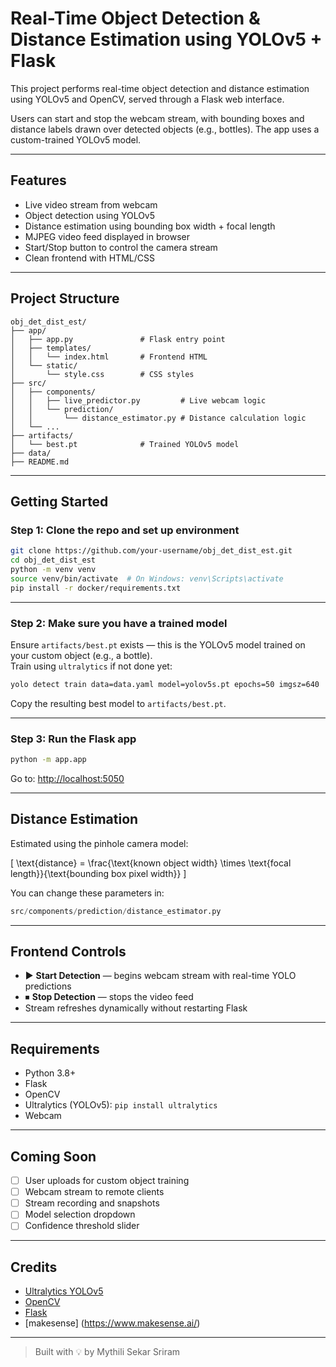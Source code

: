 # Real-Time Object Detection & Distance Estimation using YOLOv5 + Flask

This project performs real-time object detection and distance estimation using YOLOv5 and OpenCV, served through a Flask web interface.

Users can start and stop the webcam stream, with bounding boxes and distance labels drawn over detected objects (e.g., bottles). The app uses a custom-trained YOLOv5 model.

---

## Features

- Live video stream from webcam
- Object detection using YOLOv5
- Distance estimation using bounding box width + focal length
- MJPEG video feed displayed in browser
- Start/Stop button to control the camera stream
- Clean frontend with HTML/CSS

---

## Project Structure

```
obj_det_dist_est/
├── app/
│   ├── app.py               # Flask entry point
│   ├── templates/
│   │   └── index.html       # Frontend HTML
│   └── static/
│       └── style.css        # CSS styles
├── src/
│   ├── components/
│   │   ├── live_predictor.py         # Live webcam logic
│   │   └── prediction/
│   │       └── distance_estimator.py # Distance calculation logic
│   └── ...
├── artifacts/
│   └── best.pt              # Trained YOLOv5 model
├── data/
├── README.md
```

---

## Getting Started

### Step 1: Clone the repo and set up environment

```bash
git clone https://github.com/your-username/obj_det_dist_est.git
cd obj_det_dist_est
python -m venv venv
source venv/bin/activate  # On Windows: venv\Scripts\activate
pip install -r docker/requirements.txt
```

---

### Step 2: Make sure you have a trained model

Ensure `artifacts/best.pt` exists — this is the YOLOv5 model trained on your custom object (e.g., a bottle).  
Train using `ultralytics` if not done yet:

```bash
yolo detect train data=data.yaml model=yolov5s.pt epochs=50 imgsz=640
```

Copy the resulting best model to `artifacts/best.pt`.

---

### Step 3: Run the Flask app

```bash
python -m app.app
```

Go to: [http://localhost:5050](http://localhost:5050)

---

## Distance Estimation

Estimated using the pinhole camera model:

\[
\text{distance} = \frac{\text{known object width} \times \text{focal length}}{\text{bounding box pixel width}}
\]

You can change these parameters in:

```python
src/components/prediction/distance_estimator.py
```

---

## Frontend Controls

- ▶ **Start Detection** — begins webcam stream with real-time YOLO predictions
- ⏹ **Stop Detection** — stops the video feed
- Stream refreshes dynamically without restarting Flask

---

## Requirements

- Python 3.8+
- Flask
- OpenCV
- Ultralytics (YOLOv5): `pip install ultralytics`
- Webcam

---

## Coming Soon

- [ ] User uploads for custom object training
- [ ] Webcam stream to remote clients
- [ ] Stream recording and snapshots
- [ ] Model selection dropdown
- [ ] Confidence threshold slider

---

## Credits

- [Ultralytics YOLOv5](https://github.com/ultralytics/ultralytics)
- [OpenCV](https://opencv.org/)
- [Flask](https://flask.palletsprojects.com/)
- [makesense] (https://www.makesense.ai/)

---

> Built with 💡 by Mythili Sekar Sriram
